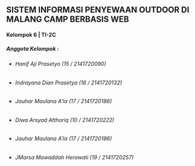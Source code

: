 <h2>SISTEM INFORMASI PENYEWAAN OUTDOOR DI MALANG CAMP BERBASIS WEB</h2>
<h4>Kelompok 6 | TI-2C</h4>
<h5>Anggota Kelompok    :</h5>
<ul>
    <li><h6>Hanif Aji Prasetyo (15 / 2141720090)</h6>  
    <li><h6>Indrayana Dian Prasetya (16 / 2141720132)</h6>
    <li><h6>Jauhar Maulana A'la (17 / 2141720186)</h6>
    <li><h6>Diwa Arsyad Atthoriq (10 / 2141720222)</h6>
    <li><h6>Jauhar Maulana A'la (17 / 2141720186)</h6>
    <li><h6>JMarsa Mawaddah Herawati (19 / 2141720257)</h6>
</ul>

